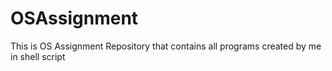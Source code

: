# OSAssignment
This is OS Assignment Repository that contains all programs created by me in shell script
